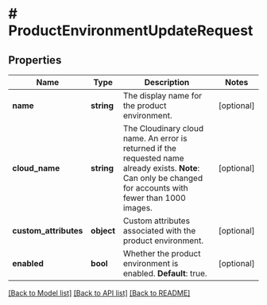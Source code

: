# # ProductEnvironmentUpdateRequest

## Properties

Name | Type | Description | Notes
------------ | ------------- | ------------- | -------------
**name** | **string** | The display name for the product environment. | [optional]
**cloud_name** | **string** | The Cloudinary cloud name. An error is returned if the requested name already exists. **Note**: Can only be changed for accounts with fewer than 1000 images. | [optional]
**custom_attributes** | **object** | Custom attributes associated with the product environment. | [optional]
**enabled** | **bool** | Whether the product environment is enabled. **Default**: true. | [optional]

[[Back to Model list]](../../README.md#models) [[Back to API list]](../../README.md#endpoints) [[Back to README]](../../README.md)
